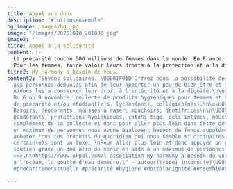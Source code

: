 ```yaml
---
title: Appel aux dons
description: "#luttonsensemble"
bg_image: images/bg.jpg
image: "/images/20201010_201008.jpg"
image2: ''
titre: Appel à la solidarité
content: |-
  La précarité touche 500 millions de femmes dans le monde. En France, 1,7 millions de femmes sont touchées par la précarité menstruelle. Se protéger avec des tissus, du papier journal ou encore des mouchoirs menace la santé (risques d'irritations, infections).
  Pour les femmes, faire valoir leurs droits à la protection et à la dignité est fondamentale. Lutter contre la précarité menstruelle des femmes en difficulté et des étudiantes est l'une de nos actions tout au long de l'année. L'hygiène intime étant primordiale, l'association My Harmony fournit un kit pour les femmes touchées par la précarité en France ainsi que les étudiantes. Notre but: apporter un minimum de confort durant les menstruations.
titre2: My Harmony a besoin de vous.
content2: "Soyons solidaires. \U0001F91D Offrez-nous la possibilité de venir en aide
  aux personnes démunies afin de leur apporter un peu de bien-être et de réconfort.
  Aidons les à conserver leur droit à l'intégrité et à la dignité.\n\n\U0001F9F4\U0001FA92\U0001F9FC
  Du 6 au 9 novembre, collecte de produits hygiéniques pour femmes et hommes en situation
  de précarité et/ou étudiant(e)s, lycéen(nes), collégien(nes).\n\n\U0001F468‍\U0001F3A4
  Rasoirs, déodorants, mousses à raser, mouchoirs, dentifrices\n\n\U0001F469‍\U0001F3A4
  Déodorants, protections hygiéniques, cotons tige, gels intimes, mouchoirs.\n\n✊En
  complément de la collecte et donc pour aller plus loin dans cette démarche et aider
  un maximum de personnes nous avons également besoin de fonds supplémentaires pour
  acheter tous ces produits du quotidien qui nous semble si ordinaires et qui pour
  certain(e)s sont un luxe. \nPour aller plus loin et donc appuyer un peu plus votre
  soutien grâce un don afin de venir en aide à un maximum de personnes suivez le lien
  ==>\n\nhttps://www.okpal.com/l-association-my-harmony-a-besoin-de-vous/?utm_campaign=01EMQZK8A2Y26AKKEPPKVB7S9T&utm_medium=campaign_success-okpuid_01EMQZJT8H5MJX1S3YYJ2RFASN-20201016&utm_source=share_directlink\n\n\U0001F4A7\"Unie
  à l'océan, la goutte d'eau demeure.\" - auteur(trice) inconnu(e)\U0001F30A\n\n#solidarite
  #precaritemenstruelle #précarité #hygiène #doitàladignite #ensembleonestplusfort"

---
```

